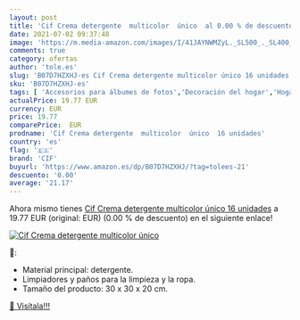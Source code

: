 ```yaml
---
layout: post
title: 'Cif Crema detergente  multicolor  único  al 0.00 % de descuento'
date: 2021-07-02 09:37:48
image: 'https://m.media-amazon.com/images/I/41JAYNWMZyL._SL500_._SL400_.jpg'
comments: true
category: ofertas
author: 'tole.es'
slug: 'B07D7HZXHJ-es Cif Crema detergente multicolor único 16 unidades'
sku: 'B07D7HZXHJ-es'
tags: [ 'Accesorios para álbumes de fotos','Decoración del hogar','Hogar y cocina','Marcos, álbumes de fotos y accesorios','cif','detergente', ]
actualPrice: 19.77 EUR
currency: EUR
price: 19.77
comparePrice:  EUR
prodname: 'Cif Crema detergente  multicolor  único  16 unidades'
country: 'es'
flag: '🇪🇸'
brand: 'CIF'
buyurl: 'https://www.amazon.es/dp/B07D7HZXHJ/?tag=tolees-21'
descuento: '0.00'
average: '21.17'
---
```


Ahora mismo tienes [Cif Crema detergente  multicolor  único  16 unidades](https://www.amazon.es/dp/B07D7HZXHJ/?tag=tolees-21) a 19.77 EUR (original:  EUR) (0.00 %  de descuento) en el siguiente enlace!

[![Cif Crema detergente  multicolor  único ](https://m.media-amazon.com/images/I/41JAYNWMZyL._SL500_._SL400_.jpg)](https://www.amazon.es/dp/B07D7HZXHJ/?tag=tolees-21)

🔎:

- Material principal: detergente.
- Limpiadores y paños para la limpieza y la ropa.
- Tamaño del producto: 30 x 30 x 20 cm.

[🛒 Visítala!!!](https://www.amazon.es/dp/B07D7HZXHJ/?tag=tolees-21)
